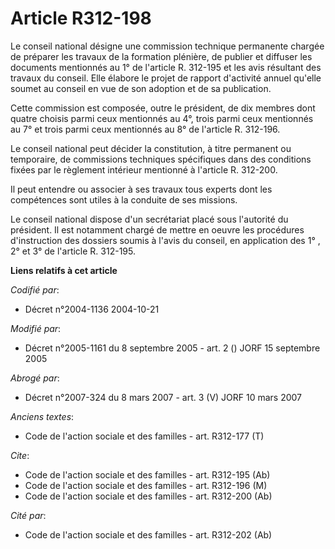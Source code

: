 # Article R312-198

Le conseil national désigne une commission technique permanente chargée de préparer les travaux de la formation plénière, de
publier et diffuser les documents mentionnés au 1° de l'article R. 312-195 et les avis résultant des travaux du conseil. Elle
élabore le projet de rapport d'activité annuel qu'elle soumet au conseil en vue de son adoption et de sa publication.

Cette commission est composée, outre le président, de dix membres dont quatre choisis parmi ceux mentionnés au 4°, trois
parmi ceux mentionnés au 7° et trois parmi ceux mentionnés au 8° de l'article R. 312-196.

Le conseil national peut décider la constitution, à titre permanent ou temporaire, de commissions techniques spécifiques dans
des conditions fixées par le règlement intérieur mentionné à l'article R. 312-200.

Il peut entendre ou associer à ses travaux tous experts dont les compétences sont utiles à la conduite de ses missions.

Le conseil national dispose d'un secrétariat placé sous l'autorité du président. Il est notamment chargé de mettre en oeuvre
les procédures d'instruction des dossiers soumis à l'avis du conseil, en application des 1° , 2° et 3° de l'article R.
312-195.

**Liens relatifs à cet article**

_Codifié par_:

  - Décret n°2004-1136 2004-10-21

_Modifié par_:

  - Décret n°2005-1161 du 8 septembre 2005 - art. 2 () JORF 15 septembre 2005

_Abrogé par_:

  - Décret n°2007-324 du 8 mars 2007 - art. 3 (V) JORF 10 mars 2007

_Anciens textes_:

  - Code de l'action sociale et des familles - art. R312-177 (T)

_Cite_:

  - Code de l'action sociale et des familles - art. R312-195 (Ab)
  - Code de l'action sociale et des familles - art. R312-196 (M)
  - Code de l'action sociale et des familles - art. R312-200 (Ab)

_Cité par_:

  - Code de l'action sociale et des familles - art. R312-202 (Ab)
